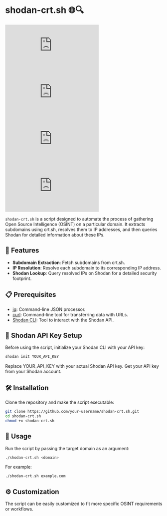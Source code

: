 # shodan-crt.sh 🌐🔍

![GitHub](https://img.shields.io/github/license/your-username/shodan-crt.sh)
![GitHub last commit](https://img.shields.io/github/last-commit/your-username/shodan-crt.sh)
![GitHub issues](https://img.shields.io/github/issues/your-username/shodan-crt.sh)
![GitHub stars](https://img.shields.io/github/stars/your-username/shodan-crt.sh?style=social)

`shodan-crt.sh` is a script designed to automate the process of gathering Open Source Intelligence (OSINT) on a particular domain. It extracts subdomains using crt.sh, resolves them to IP addresses, and then queries Shodan for detailed information about these IPs.

## 🚀 Features
- **Subdomain Extraction**: Fetch subdomains from crt.sh.
- **IP Resolution**: Resolve each subdomain to its corresponding IP address.
- **Shodan Lookup**: Query resolved IPs on Shodan for a detailed security footprint.

## 📋 Prerequisites
- [jq](https://stedolan.github.io/jq/): Command-line JSON processor.
- [curl](https://curl.se/): Command-line tool for transferring data with URLs.
- [Shodan CLI](https://cli.shodan.io/): Tool to interact with the Shodan API.

## 🔑 Shodan API Key Setup
Before using the script, initialize your Shodan CLI with your API key:

```bash
shodan init YOUR_API_KEY
```

Replace YOUR_API_KEY with your actual Shodan API key. Get your API key from your Shodan account.

## 🛠️ Installation
Clone the repository and make the script executable:

```bash
git clone https://github.com/your-username/shodan-crt.sh.git
cd shodan-crt.sh
chmod +x shodan-crt.sh
```

## 📝 Usage
Run the script by passing the target domain as an argument:
```bash
./shodan-crt.sh <domain>
```
For example:

```bash
./shodan-crt.sh example.com
```

## ⚙️ Customization
The script can be easily customized to fit more specific OSINT requirements or workflows.
